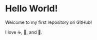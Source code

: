 Hello World!
===========

Welcome to my first repository on GitHub!

I love :coffee:, :pizza:, and :dancer:.
